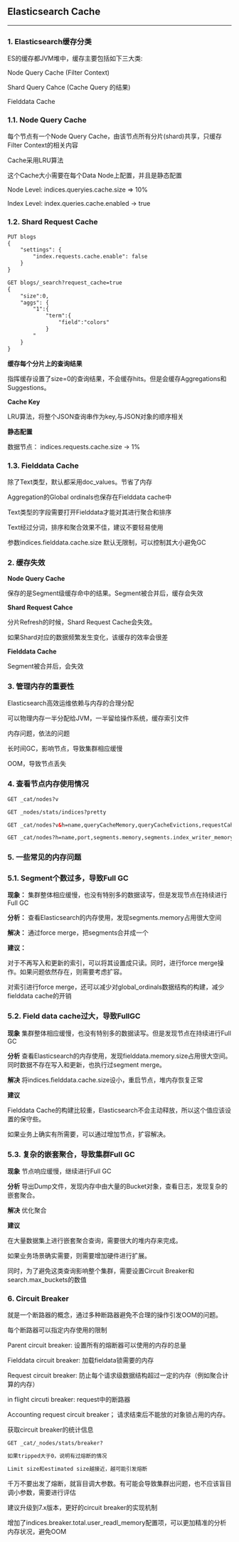 ## Elasticsearch Cache
-----

### 1. Elasticsearch缓存分类

ES的缓存都JVM堆中，缓存主要包括如下三大类:

Node Query Cache (Filter Context)

Shard Query Cahce (Cache Query 的结果)

Fielddata Cache



### 1.1. Node Query Cache

每个节点有一个Node Query Cache，由该节点所有分片(shard)共享，只缓存Filter Context的相关内容

Cache采用LRU算法

这个Cache大小需要在每个Data Node上配置，并且是静态配置

Node Level: indices.queryies.cache.size => 10%

Index Level: index.queries.cache.enabled -> true

### 1.2. Shard Request Cache

```html
PUT blogs
{
    "settings": {
        "index.requests.cache.enable": false
    }
}

GET blogs/_search?request_cache=true
{
    "size":0,
    "aggs": {
        "1":{
            "term":{
                "field":"colors"
            }
        "
    }
}
```

**缓存每个分片上的查询结果**

指挥缓存设置了size=0的查询结果，不会缓存hits。但是会缓存Aggregations和Suggestions。

**Cache Key**

LRU算法，将整个JSON查询串作为key,与JSON对象的顺序相关

**静态配置**

数据节点： indices.requests.cache.size -> 1%


### 1.3. Fielddata Cache

除了Text类型，默认都采用doc_values。节省了内存

Aggregation的Global ordinals也保存在Fielddata cache中

Text类型的字段需要打开Fielddata才能对其进行聚合和排序

Text经过分词，排序和聚合效果不佳，建议不要轻易使用

参数indices.fielddata.cache.size 默认无限制，可以控制其大小避免GC

### 2. 缓存失效

**Node Query Cache**

保存的是Segment级缓存命中的结果。Segment被合并后，缓存会失效

**Shard Request Cahce**

分片Refresh的时候，Shard Request Cache会失效。

如果Shard对应的数据频繁发生变化，该缓存的效率会很差

**Fielddata Cache**

Segment被合并后，会失效

### 3. 管理内存的重要性

Elasticsearch高效运维依赖与内存的合理分配

可以物理内存一半分配给JVM，一半留给操作系统，缓存索引文件

内存问题，依法的问题

长时间GC，影响节点，导致集群相应缓慢

OOM，导致节点丢失

### 4. 查看节点内存使用情况

```html
GET _cat/nodes?v

GET _nodes/stats/indices?pretty

GET _cat/nodes?v&h=name,queryCacheMemory,queryCacheEvictions,requestCahceMemory,requestCacheHitCount,request_cache.miss_count

GET _cat/nodes?h=name,port,segments.memory,segments.index_writer_memory,fielddata.memory_size,query_cache.memory_size,request_cache.memory_size&v
```

### 5. 一些常见的内存问题

### 5.1. Segment个数过多，导致Full GC

**现象：** 集群整体相应缓慢，也没有特别多的数据读写，但是发现节点在持续进行Full GC

**分析：** 查看Elasticsearch的内存使用，发现segments.memory占用很大空间

**解决：** 通过force merge，把segments合并成一个

**建议：**

对于不再写入和更新的索引，可以将其设置成只读。同时，进行force merge操作。如果问题依然存在，则需要考虑扩容。

对索引进行force merge，还可以减少对global_ordinals数据结构的构建，减少fielddata cache的开销

### 5.2. Field data cache过大，导致FullGC

**现象** 集群整体相应缓慢，也没有特别多的数据读写。但是发现节点在持续进行Full GC

**分析** 查看Elasticsearch的内存使用，发现fielddata.memory.size占用很大空间。同时数据不存在写入和更新，也执行过segment merge。

**解决** 将indices.fielddata.cache.size设小，重启节点，堆内存恢复正常

**建议**

Fielddata Cache的构建比较重，Elasticsearch不会主动释放，所以这个值应该设置的保守些。

如果业务上确实有所需要，可以通过增加节点，扩容解决。


### 5.3. 复杂的嵌套聚合，导致集群Full GC

**现象** 节点响应缓慢，继续进行Full GC

**分析** 导出Dump文件，发现内存中由大量的Bucket对象，查看日志，发现复杂的嵌套聚合。

**解决** 优化聚合

**建议**

在大量数据集上进行嵌套聚合查询，需要很大的堆内存来完成。

如果业务场景确实需要，则需要增加硬件进行扩展。

同时，为了避免这类查询影响整个集群，需要设置Circuit Breaker和search.max_buckets的数值


### 6. Circuit Breaker

就是一个断路器的概念，通过多种断路器避免不合理的操作引发OOM的问题。

每个断路器可以指定内存使用的限制

Parent circuit breaker: 设置所有的熔断器可以使用的内存的总量

Fielddata circuit breaker: 加载fieldata锁需要的内存

Request circuit breaker: 防止每个请求级数据结构超过一定的内存（例如聚合计算的内存）

in flight circuti breaker: request中的断路器

Accounting request circuit breaker； 请求结束后不能放的对象锁占用的内存。


获取circuit breaker的统计信息

```html
GET _cat/_nodes/stats/breaker?

如果tripped大于0，说明有过熔断的情况

Limit size和estimated size越接近，越可能引发熔断
```

千万不要出发了熔断，就盲目调大参数。有可能会导致集群出问题，也不应该盲目调小参数，需要进行评估

建议升级到7.x版本，更好的circuit breaker的实现机制

增加了indices.breaker.total.user_readl_memory配置项，可以更加精准的分析内存状况，避免OOM
